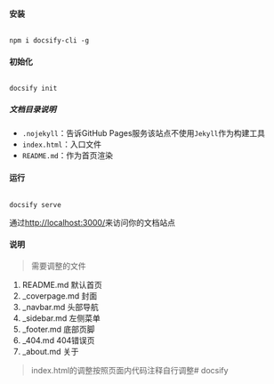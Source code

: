 #### 安装

```npm

npm i docsify-cli -g

```

#### 初始化

```docsify

docsify init

```

##### 文档目录说明

* `.nojekyll`：告诉GitHub Pages服务该站点不使用`Jekyll`作为构建工具
* `index.html`：入口文件
* `README.md`：作为首页渲染

#### 运行

```docsify

docsify serve

```

通过[http://localhost:3000/](http://localhost:3000/)来访问你的文档站点

#### 说明

> 需要调整的文件

1. README.md  默认首页
2. _coverpage.md  封面
3. _navbar.md 头部导航
4. _sidebar.md  左侧菜单
5. _footer.md 底部页脚
6. _404.md  404错误页
7. _about.md  关于

> index.html的调整按照页面内代码注释自行调整#   d o c s i f y  
 
